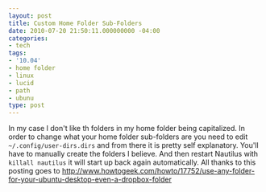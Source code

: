 ```yaml
---
layout: post
title: Custom Home Folder Sub-Folders
date: 2010-07-20 21:50:11.000000000 -04:00
categories:
- tech
tags:
- '10.04'
- home folder
- linux
- lucid
- path
- ubunu
type: post
---
```

In my case I don't like th folders in my home folder being capitalized. In order to change what your home folder sub-folders are you need to edit `~/.config/user-dirs.dirs` and from there it is pretty self explanatory. You'll have to manually create the folders I believe. And then restart Nautilus with `killall nautilus` it will start up back again automatically. All thanks to this posting goes to <a href="http://www.howtogeek.com/howto/17752/use-any-folder-for-your-ubuntu-desktop-even-a-dropbox-folder/">http://www.howtogeek.com/howto/17752/use-any-folder-for-your-ubuntu-desktop-even-a-dropbox-folder</a>
